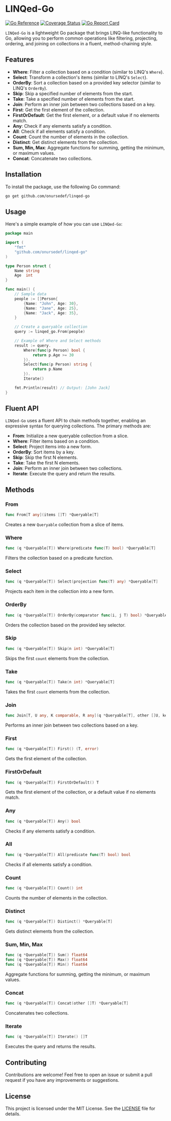 # LINQed-Go
[![Go Reference](https://pkg.go.dev/badge/github.com/onursedef/linqed-go.svg)](https://pkg.go.dev/github.com/onursedef/linqed-go) [![Coverage Status](https://coveralls.io/repos/github/onursedef/linqed-go/badge.svg?branch=main)](https://coveralls.io/github/onursedef/linqed-go?branch=main) [![Go Report Card](https://goreportcard.com/badge/github.com/onursedef/linqed-go)](https://goreportcard.com/report/github.com/onursedef/linqed-go)

`LINQed-Go` is a lightweight Go package that brings LINQ-like functionality to Go, allowing you to perform common operations like filtering, projecting, ordering, and joining on collections in a fluent, method-chaining style.

## Features

- **Where**: Filter a collection based on a condition (similar to LINQ's `Where`).
- **Select**: Transform a collection's items (similar to LINQ's `Select`).
- **OrderBy**: Sort a collection based on a provided key selector (similar to LINQ's `OrderBy`).
- **Skip**: Skip a specified number of elements from the start.
- **Take**: Take a specified number of elements from the start.
- **Join**: Perform an inner join between two collections based on a key.
- **First**: Get the first element of the collection.
- **FirstOrDefault**: Get the first element, or a default value if no elements match.
- **Any**: Check if any elements satisfy a condition.
- **All**: Check if all elements satisfy a condition.
- **Count**: Count the number of elements in the collection.
- **Distinct**: Get distinct elements from the collection.
- **Sum, Min, Max**: Aggregate functions for summing, getting the minimum, or maximum values.
- **Concat**: Concatenate two collections.

## Installation

To install the package, use the following Go command:

```bash
go get github.com/onursedef/linqed-go
```

## Usage

Here's a simple example of how you can use `LINQed-Go`:

```go
package main

import (
	"fmt"
	"github.com/onursedef/linqed-go"
)

type Person struct {
	Name string
	Age  int
}

func main() {
	// Sample data
	people := []Person{
		{Name: "John", Age: 30},
		{Name: "Jane", Age: 25},
		{Name: "Jack", Age: 35},
	}

	// Create a queryable collection
	query := linqed_go.From(people)

	// Example of Where and Select methods
	result := query.
		Where(func(p Person) bool {
			return p.Age >= 30
		}).
		Select(func(p Person) string {
			return p.Name
		}).
		Iterate()

	fmt.Println(result) // Output: [John Jack]
}
```

## Fluent API
`LINQed-Go` uses a fluent API to chain methods together, enabling an expressive syntax for querying collections. The primary methods are:

- **From**: Initialize a new queryable collection from a slice.
- **Where**: Filter items based on a condition.
- **Select**: Project items into a new form.
- **OrderBy**: Sort items by a key.
- **Skip**: Skip the first N elements.
- **Take**: Take the first N elements.
- **Join**: Perform an inner join between two collections.
- **Iterate**: Execute the query and return the results.

## Methods

### From
```go
func From[T any](items []T) *Queryable[T]
```
Creates a new `Queryable` collection from a slice of items.

### Where
```go
func (q *Queryable[T]) Where(predicate func(T) bool) *Queryable[T]
```
Filters the collection based on a predicate function.

### Select
```go
func (q *Queryable[T]) Select(projection func(T) any) *Queryable[T]
```
Projects each item in the collection into a new form.

### OrderBy
```go
func (q *Queryable[T]) OrderBy(comparator func(i, j T) bool) *Queryable[T]
```
Orders the collection based on the provided key selector.

### Skip
```go
func (q *Queryable[T]) Skip(n int) *Queryable[T]
```
Skips the first `count` elements from the collection.

### Take
```go
func (q *Queryable[T]) Take(n int) *Queryable[T]
```
Takes the first `count` elements from the collection.

### Join
```go
func Join[T, U any, K comparable, R any](q *Queryable[T], other []U, keySelector func(T) K, otherKeySelector func(U) K, resultSelector func(T, U) R) *Queryable[R]
```
Performs an inner join between two collections based on a key.

### First
```go
func (q *Queryable[T]) First() (T, error)
```
Gets the first element of the collection.

### FirstOrDefault
```go
func (q *Queryable[T]) FirstOrDefault() T
```
Gets the first element of the collection, or a default value if no elements match.

### Any
```go
func (q *Queryable[T]) Any() bool
```
Checks if any elements satisfy a condition.

### All
```go
func (q *Queryable[T]) All(predicate func(T) bool) bool
```
Checks if all elements satisfy a condition.

### Count
```go
func (q *Queryable[T]) Count() int
```
Counts the number of elements in the collection.

### Distinct
```go
func (q *Queryable[T]) Distinct() *Queryable[T]
```
Gets distinct elements from the collection.

### Sum, Min, Max
```go
func (q *Queryable[T]) Sum() float64
func (q *Queryable[T]) Max() float64
func (q *Queryable[T]) Min() float64
```
Aggregate functions for summing, getting the minimum, or maximum values.

### Concat
```go
func (q *Queryable[T]) Concat(other []T) *Queryable[T]
```
Concatenates two collections.

### Iterate
```go
func (q *Queryable[T]) Iterate() []T
```
Executes the query and returns the results.

## Contributing
Contributions are welcome! Feel free to open an issue or submit a pull request if you have any improvements or suggestions.

## License
This project is licensed under the MIT License. See the [LICENSE](LICENSE) file for details.